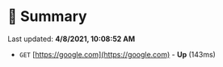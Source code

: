 # 📖 Summary
Last updated: **4/8/2021, 10:08:52 AM**

- `GET` [https://google.com](https://google.com) - **Up** (143ms)
